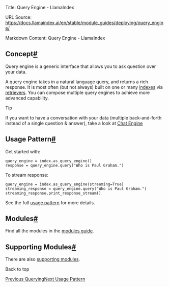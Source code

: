 Title: Query Engine - LlamaIndex

URL Source: https://docs.llamaindex.ai/en/stable/module_guides/deploying/query_engine/

Markdown Content:
Query Engine - LlamaIndex


Concept[#](https://docs.llamaindex.ai/en/stable/module_guides/deploying/query_engine/#concept "Permanent link")
---------------------------------------------------------------------------------------------------------------

Query engine is a generic interface that allows you to ask question over your data.

A query engine takes in a natural language query, and returns a rich response. It is most often (but not always) built on one or many [indexes](https://docs.llamaindex.ai/en/stable/module_guides/indexing/) via [retrievers](https://docs.llamaindex.ai/en/stable/module_guides/querying/retriever/). You can compose multiple query engines to achieve more advanced capability.

Tip

If you want to have a conversation with your data (multiple back-and-forth instead of a single question & answer), take a look at [Chat Engine](https://docs.llamaindex.ai/en/stable/module_guides/deploying/chat_engines/)

Usage Pattern[#](https://docs.llamaindex.ai/en/stable/module_guides/deploying/query_engine/#usage-pattern "Permanent link")
---------------------------------------------------------------------------------------------------------------------------

Get started with:

```
query_engine = index.as_query_engine()
response = query_engine.query("Who is Paul Graham.")
```

To stream response:

```
query_engine = index.as_query_engine(streaming=True)
streaming_response = query_engine.query("Who is Paul Graham.")
streaming_response.print_response_stream()
```

See the full [usage pattern](https://docs.llamaindex.ai/en/stable/module_guides/deploying/query_engine/usage_pattern/) for more details.

Modules[#](https://docs.llamaindex.ai/en/stable/module_guides/deploying/query_engine/#modules "Permanent link")
---------------------------------------------------------------------------------------------------------------

Find all the modules in the [modules guide](https://docs.llamaindex.ai/en/stable/module_guides/deploying/query_engine/modules/).

Supporting Modules[#](https://docs.llamaindex.ai/en/stable/module_guides/deploying/query_engine/#supporting-modules "Permanent link")
-------------------------------------------------------------------------------------------------------------------------------------

There are also [supporting modules](https://docs.llamaindex.ai/en/stable/module_guides/deploying/query_engine/supporting_modules/).

Back to top

[Previous Querying](https://docs.llamaindex.ai/en/stable/module_guides/querying/)[Next Usage Pattern](https://docs.llamaindex.ai/en/stable/module_guides/deploying/query_engine/usage_pattern/)
